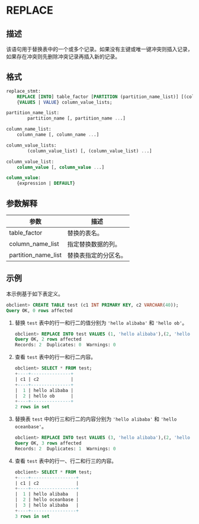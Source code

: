 # REPLACE

## 描述

该语句用于替换表中的一个或多个记录。如果没有主键或唯一键冲突则插入记录，如果存在冲突则先删除冲突记录再插入新的记录。

## 格式

```sql
replace_stmt:
    REPLACE [INTO] table_factor [PARTITION (partition_name_list)] [(column_name_list)]
    {VALUES | VALUE} column_value_lists;

partition_name_list:
        partition_name [, partition_name ...]

column_name_list:
    column_name [, column_name ...]

column_value_lists:
        (column_value_list) [, (column_value_list) ...]

column_value_list:
    column_value [, column_value ...]

column_value:
    {expression | DEFAULT}
```

## 参数解释

|       **参数**        |   **描述**   |
|---------------------|------------|
| table_factor        | 替换的表名。     |
| column_name_list    | 指定替换数据的列。  |
| partition_name_list | 替换表指定的分区名。 |

## 示例

本示例基于如下表定义。

```sql
obclient> CREATE TABLE test (c1 INT PRIMARY KEY, c2 VARCHAR(40));
Query OK, 0 rows affected
```

1. 替换 `test` 表中的行一和行二的值分别为 `'hello alibaba'` 和 `'hello ob'`。

   ```sql
   obclient> REPLACE INTO test VALUES (1, 'hello alibaba'),(2, 'hello ob');
   Query OK, 2 rows affected
   Records: 2  Duplicates: 0  Warnings: 0
   ```

2. 查看 `test` 表中的行一和行二内容。

   ```sql
   obclient> SELECT * FROM test;
   +----+---------------+
   | c1 | c2            |
   +----+---------------+
   |  1 | hello alibaba |
   |  2 | hello ob      |
   +----+---------------+
   2 rows in set
   ```

3. 替换表 `test` 中的行三和行二的内容分别为 `'hello alibaba'` 和 `'hello oceanbase'`。

   ```sql
   obclient> REPLACE INTO test VALUES (3, 'hello alibaba'),(2, 'hello oceanbase');
   Query OK, 3 rows affected
   Records: 2  Duplicates: 1  Warnings: 0
   ```

4. 查看 `test` 表中的行一、行二和行三的内容。

   ```sql
   obclient> SELECT * FROM test;
   +----+-----------------+
   | c1 | c2              |
   +----+-----------------+
   |  1 | hello alibaba   |
   |  2 | hello oceanbase |
   |  3 | hello alibaba   |
   +----+-----------------+
   3 rows in set
   ```
